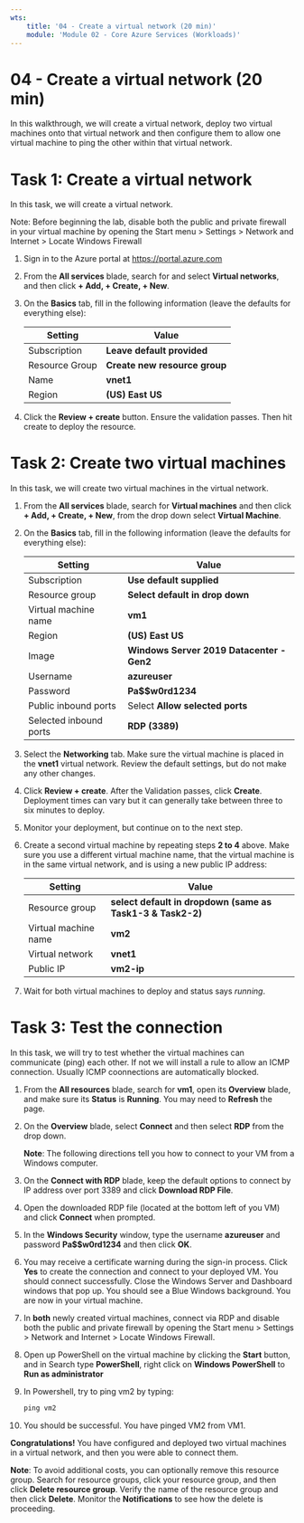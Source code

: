 ```yaml
---
wts:
    title: '04 - Create a virtual network (20 min)'
    module: 'Module 02 - Core Azure Services (Workloads)'
---
```

# 04 - Create a virtual network (20 min)

In this walkthrough, we will create a virtual network, deploy two virtual machines onto that virtual network and then configure them to allow one virtual machine to ping the other within that virtual network.

# Task 1: Create a virtual network 

In this task, we will create a virtual network. 

Note: Before beginning the lab, disable both the public and private firewall in your virtual machine by opening the Start menu > Settings > Network and Internet > Locate Windows Firewall

1. Sign in to the Azure portal at <a href="https://portal.azure.com" target="_blank"><span style="color: #0066cc;" color="#0066cc">https://portal.azure.com</span></a>

2. From the **All services** blade, search for and select **Virtual networks**, and then click **+ Add, + Create, + New**. 

3. On the **Basics** tab, fill in the following information (leave the defaults for everything else):

    | Setting | Value | 
    | --- | --- |
    | Subscription | **Leave default provided** |
    | Resource Group | **Create new resource group** |
    | Name | **vnet1** |
    | Region | **(US) East US** |
    
   
4. Click the **Review + create** button. Ensure the validation passes. Then hit create to deploy the resource.


# Task 2: Create two virtual machines

In this task, we will create two virtual machines in the virtual network. 

1. From the **All services** blade, search for **Virtual machines** and then click **+ Add, + Create, + New**, from the drop down select **Virtual Machine**. 

2. On the **Basics** tab, fill in the following information (leave the defaults for everything else):

   | Setting | Value | 
   | --- | --- |
   | Subscription | **Use default supplied** |
   | Resource group |  **Select default in drop down** |
   | Virtual machine name | **vm1**|
   | Region | **(US) East US** |
   | Image | **Windows Server 2019 Datacenter - Gen2** |
   | Username| **azureuser** |
   | Password| **Pa$$w0rd1234** |
   | Public inbound ports| Select **Allow selected ports**  |
   | Selected inbound ports| **RDP (3389)** |
   

3. Select the **Networking** tab. Make sure the virtual machine is placed in the **vnet1** virtual network. Review the default settings, but do not make any other changes. 

4. Click **Review + create**. After the Validation passes, click **Create**. Deployment times can vary but it can generally take between three to six minutes to deploy.

5. Monitor your deployment, but continue on to the next step. 

6. Create a second virtual machine by repeating steps **2 to 4** above. Make sure you use a different virtual machine name, that the virtual machine is in the same virtual network, and is using a new public IP address:

    | Setting | Value |
    | --- | --- |
    | Resource group | **select default in dropdown (same as Task1-3 & Task2-2)** |
    | Virtual machine name |  **vm2** |
    | Virtual network | **vnet1** |
    | Public IP | **vm2-ip** |

7. Wait for both virtual machines to deploy and status says *running*.

# Task 3: Test the connection 

In this task, we will try to test whether the virtual machines can communicate (ping) each other. If not we will install a rule to allow an ICMP connection. Usually ICMP coonnections are automatically blocked.

1. From the **All resources** blade, search for **vm1**, open its **Overview** blade, and make sure its **Status** is **Running**. You may need to **Refresh** the page.

2. On the **Overview** blade, select **Connect** and then select **RDP** from the drop down.

    **Note**: The following directions tell you how to connect to your VM from a Windows computer. 

3. On the **Connect with RDP** blade, keep the default options to connect by IP address over port 3389 and click **Download RDP File**.

4. Open the downloaded RDP file (located at the bottom left of you VM) and click **Connect** when prompted. 

5. In the **Windows Security** window, type the username **azureuser** and password **Pa$$w0rd1234** and then click **OK**.

6. You may receive a certificate warning during the sign-in process. Click **Yes** to create the connection and connect to your deployed VM. You should connect successfully. Close the Windows Server and Dashboard windows that pop up. You should see a Blue Windows background. You are now in your virtual machine.

7. In **both** newly created virtual machines, connect via RDP and disable both the public and private firewall by opening the Start menu > Settings > Network and Internet > Locate Windows Firewall.

8. Open up PowerShell on the virtual machine by clicking the **Start** button, and in Search type **PowerShell**, right click on **Windows PowerShell** to **Run as administrator**

9. In Powershell, try to ping vm2 by typing:

   ```PowerShell
   ping vm2
   ```

 10. You should be successful. You have pinged VM2 from VM1.


**Congratulations!** You have configured and deployed two virtual machines in a virtual network, and then you were able to connect them.

**Note**: To avoid additional costs, you can optionally remove this resource group. Search for resource groups, click your resource group, and then click **Delete resource group**. Verify the name of the resource group and then click **Delete**. Monitor the **Notifications** to see how the delete is proceeding.
